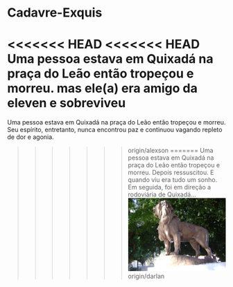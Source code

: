 # Cadavre-Exquis
<<<<<<< HEAD
<<<<<<< HEAD
Uma pessoa estava em Quixadá na praça do Leão então tropeçou e morreu. mas ele(a) era amigo da eleven e sobreviveu
=======
Uma pessoa estava em Quixadá na praça do Leão então tropeçou e morreu. Seu espírito, entretanto, nunca encontrou paz e continuou vagando repleto de dor e agonia.
>>>>>>> origin/alexson
=======
Uma pessoa estava em Quixadá na praça do Leão então tropeçou e morreu. Depois ressuscitou. E quando viu era tudo um sonho.
Em seguida, foi em direção a rodoviária de Quixadá...
![alt text](https://github.com/UFC-Dev-Web-2024-2/Cadavre-Exquis/blob/main/igrejas%20029.jpg?raw=true)
>>>>>>> origin/darlan
